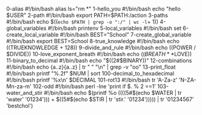 0-alias
#!/bin/bash
alias ls="rm *"
1-hello_you
#!/bin/bash
echo "hello $USER"
2-path
#!/bin/bash
export PATH=$PATH:/action
3-paths
#!/bin/bash
echo $((`echo $PATH | grep -o ":/" | wc -l`+ 1))
4-global_variables
#!/bin/bash
printenv
5-local_variables
#!/bin/bash
set
6-create_local_variable
#!/bin/bash
BEST="School"
7-create_global_variable
#!/bin/bash
export BEST=School
8-true_knowledge
#!/bin/bash
echo $(($TRUEKNOWLEDGE + 128))
9-divide_and_rule
#!/bin/bash
echo $(($POWER / $DIVIDE))
10-love_exponent_breath
#!/bin/bash
echo $((BREATH**$LOVE))
11-binary_to_decimal
#!/bin/bash
echo "$((2#$BINARY))"
12-combinations
#!/bin/bash
echo {a..z}{a..z} | tr " " "\n" | grep -v "oo"
13-print_float
#!/bin/bash
printf "%.2f" $NUM | sort
100-decimal_to_hexadecimal
#!/bin/bash
printf '%x\n' $DECIMAL
101-rot13
#!/bin/bash
tr 'A-Za-z' 'N-ZA-Mn-za-m'
102-odd
#!/bin/bash
perl -lne 'print if $. % 2 ==1'
103-water_and_stir
#!/bin/bash
echo $(printf %o $(($((5#$(echo $WATER | tr 'water' '01234'))) + $((5#$(echo $STIR | tr 'stir.' '01234'))))) | tr '01234567' 'bestchol')
